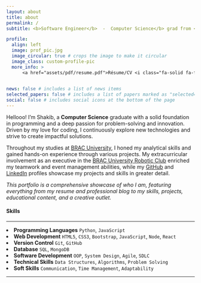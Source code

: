 ```yaml
---
layout: about
title: about
permalink: /
subtitle: <b>Software Engineer</b>  -  Computer Science</b> grad from <a href='https://www.bracu.ac.bd/'>BRAC University</a> <i class="fa-solid fa-graduation-cap"></i>

profile:
  align: left
  image: prof_pic.jpg
  image_circular: true # crops the image to make it circular
  image_class: custom-profile-pic
  more_info: >
      <a href="assets/pdf/resume.pdf">Résume/CV <i class="fa-solid fa-file-pdf"></i></a>
    

news: false # includes a list of news items
selected_papers: false # includes a list of papers marked as "selected={true}"
social: false # includes social icons at the bottom of the page
---
```

Hellooo! I’m Shakib, a <b>Computer Science</b> graduate with a solid foundation in programming and a deep passion for problem-solving and innovation. Driven by my love for coding, I continuously explore new technologies and strive to create impactful solutions.

Throughout my studies at [BRAC University](https://www.bracu.ac.bd/), I honed my analytical skills and gained hands-on experience through various projects. My extracurricular involvement as an executive in the [BRAC University Robotic Club](https://www.facebook.com/@BRACU.Robotics.Club/) enriched my teamwork and event management abilities, while my [GitHub](https://github.com/Mo-Shakib) and [LinkedIn](https://www.linkedin.com/in/mo-shakib/) profiles showcase my projects and skills in greater detail.

_This portfolio is a comprehensive showcase of who I am, featuring everything from my resume and professional blog to my skills, projects, educational content, and a creative outlet._
<br>
#### <i class="fa-solid fa-laptop-code"></i> Skills
<hr>
<li class="no-bullets"><i class="fa-solid fa-hashtag"></i> <strong>Programming Languages</strong> <code>Python</code>, <code>JavaScript</code></li>
<li class="no-bullets"><i class="fa-solid fa-code"></i> <strong>Web Development</strong> <code>HTML5</code>, <code>CSS3</code>, <code>Bootstrap</code>, <code>JavaScript</code>, <code>Node</code>, <code>React</code></li>
<li class="no-bullets"><i class="fa-solid fa-code-branch"></i> <strong>Version Control</strong> <code>Git</code>, <code>GitHub</code></li>
<li class="no-bullets"><i class="fa-solid fa-database"></i> <strong>Database</strong> <code>SQL</code>, <code>MongoDB</code></li>
<li class="no-bullets"><i class="fa-solid fa-laptop-code"></i> <strong>Software Development</strong> <code>OOP</code>, <code>System Design</code>, <code>Agile</code>, <code>SDLC</code></li>
<li class="no-bullets"><i class="fa-solid fa-wrench"></i> <strong>Technical Skills</strong> <code>Data Structures</code>, <code>Algorithms</code>, <code>Problem Solving</code></li>
<li class="no-bullets"><i class="fa-solid fa-people-group"></i> <strong>Soft Skills</strong> <code>Communication</code>, <code>Time Management</code>, <code>Adaptability</code></li>

<hr>